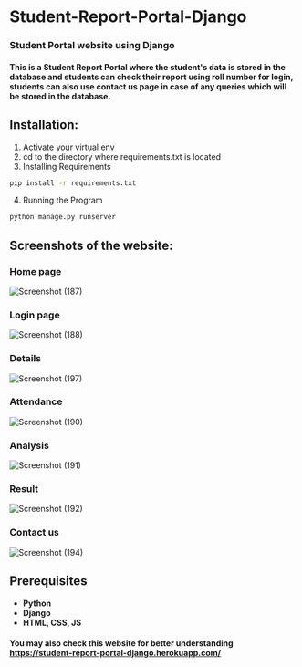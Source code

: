 # __Student-Report-Portal-Django__
### Student Portal website using Django
#### This is a Student Report Portal where the student's data is stored in the database and students can check their report using roll number for login, students can also use contact us page in case of any queries which will be stored in the database.

## Installation:
1) Activate your virtual env
2) cd to the directory where requirements.txt is located
3) Installing Requirements
```bash
pip install -r requirements.txt
```
4) Running the Program
```bash
python manage.py runserver
```

## Screenshots of the website:

### __Home page__
![Screenshot (187)](https://user-images.githubusercontent.com/75620849/122664431-f6d3d000-d1be-11eb-9185-d4c9e1a046f1.png)

### __Login page__
![Screenshot (188)](https://user-images.githubusercontent.com/75620849/122664438-06531900-d1bf-11eb-925b-33e3a435d2ef.png)

### __Details__
![Screenshot (197)](https://user-images.githubusercontent.com/75620849/122664649-4e267000-d1c0-11eb-8012-13d60e3ca251.png)

### __Attendance__
![Screenshot (190)](https://user-images.githubusercontent.com/75620849/122664444-11a64480-d1bf-11eb-8a55-3c205c7ee94c.png)

### __Analysis__
![Screenshot (191)](https://user-images.githubusercontent.com/75620849/122664456-208cf700-d1bf-11eb-9564-6de48d3ff4d1.png)

### __Result__
![Screenshot (192)](https://user-images.githubusercontent.com/75620849/122664462-271b6e80-d1bf-11eb-8f4b-c799cb98a040.png)

### __Contact us__
![Screenshot (194)](https://user-images.githubusercontent.com/75620849/122664467-2c78b900-d1bf-11eb-98e5-0fc24b7c0d85.png)

## Prerequisites
* __Python__
* __Django__
* __HTML, CSS, JS__

#### You may also check this website for better understanding https://student-report-portal-django.herokuapp.com/ 
